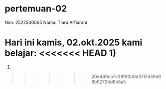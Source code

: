 # pertemuan-02
Nim: 2522500065
Nama: Tiara Arfiarani

Hari ini kamis, 02.okt.2025 kami belajar:
<<<<<<< HEAD
1) 
=======
1)
>>>>>>> 20e440cb7c389f0b0d375fd39d68b52724d8b8a5
